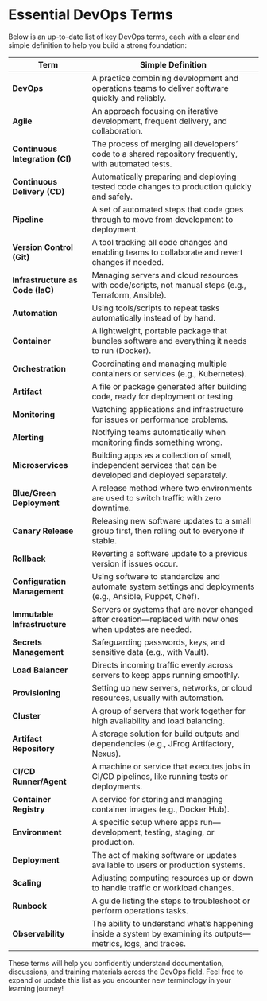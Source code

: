 # Essential DevOps Terms

Below is an up-to-date list of key DevOps terms, each with a clear and simple definition to help you build a strong foundation:

| **Term**                   | **Simple Definition**                                                                                           |
|----------------------------|-----------------------------------------------------------------------------------------------------------------|
| **DevOps**                 | A practice combining development and operations teams to deliver software quickly and reliably.                  |
| **Agile**                  | An approach focusing on iterative development, frequent delivery, and collaboration.                            |
| **Continuous Integration (CI)** | The process of merging all developers’ code to a shared repository frequently, with automated tests.          |
| **Continuous Delivery (CD)**    | Automatically preparing and deploying tested code changes to production quickly and safely.                   |
| **Pipeline**               | A set of automated steps that code goes through to move from development to deployment.                         |
| **Version Control (Git)**  | A tool tracking all code changes and enabling teams to collaborate and revert changes if needed.                 |
| **Infrastructure as Code (IaC)** | Managing servers and cloud resources with code/scripts, not manual steps (e.g., Terraform, Ansible).       |
| **Automation**             | Using tools/scripts to repeat tasks automatically instead of by hand.                                            |
| **Container**              | A lightweight, portable package that bundles software and everything it needs to run (Docker).                   |
| **Orchestration**          | Coordinating and managing multiple containers or services (e.g., Kubernetes).                                    |
| **Artifact**               | A file or package generated after building code, ready for deployment or testing.                                |
| **Monitoring**             | Watching applications and infrastructure for issues or performance problems.                                     |
| **Alerting**               | Notifying teams automatically when monitoring finds something wrong.                                             |
| **Microservices**          | Building apps as a collection of small, independent services that can be developed and deployed separately.      |
| **Blue/Green Deployment**  | A release method where two environments are used to switch traffic with zero downtime.                           |
| **Canary Release**         | Releasing new software updates to a small group first, then rolling out to everyone if stable.                   |
| **Rollback**               | Reverting a software update to a previous version if issues occur.                                               |
| **Configuration Management** | Using software to standardize and automate system settings and deployments (e.g., Ansible, Puppet, Chef).     |
| **Immutable Infrastructure** | Servers or systems that are never changed after creation—replaced with new ones when updates are needed.      |
| **Secrets Management**     | Safeguarding passwords, keys, and sensitive data (e.g., with Vault).                                             |
| **Load Balancer**          | Directs incoming traffic evenly across servers to keep apps running smoothly.                                    |
| **Provisioning**           | Setting up new servers, networks, or cloud resources, usually with automation.                                   |
| **Cluster**                | A group of servers that work together for high availability and load balancing.                                  |
| **Artifact Repository**    | A storage solution for build outputs and dependencies (e.g., JFrog Artifactory, Nexus).                         |
| **CI/CD Runner/Agent**     | A machine or service that executes jobs in CI/CD pipelines, like running tests or deployments.                   |
| **Container Registry**     | A service for storing and managing container images (e.g., Docker Hub).                                          |
| **Environment**            | A specific setup where apps run—development, testing, staging, or production.                                    |
| **Deployment**             | The act of making software or updates available to users or production systems.                                  |
| **Scaling**                | Adjusting computing resources up or down to handle traffic or workload changes.                                  |
| **Runbook**                | A guide listing the steps to troubleshoot or perform operations tasks.                                           |
| **Observability**          | The ability to understand what’s happening inside a system by examining its outputs—metrics, logs, and traces.   |

These terms will help you confidently understand documentation, discussions, and training materials across the DevOps field. Feel free to expand or update this list as you encounter new terminology in your learning journey!
